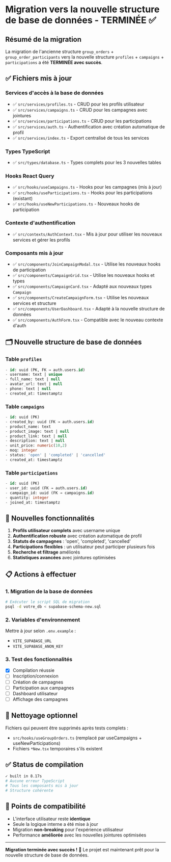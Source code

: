 # Migration vers la nouvelle structure de base de données - TERMINÉE ✅

## Résumé de la migration

La migration de l'ancienne structure `group_orders` + `group_order_participants` vers la nouvelle structure `profiles` + `campaigns` + `participations` a été **TERMINÉE avec succès**.

## ✅ Fichiers mis à jour

### Services d'accès à la base de données
- ✅ `src/services/profiles.ts` - CRUD pour les profils utilisateur
- ✅ `src/services/campaigns.ts` - CRUD pour les campagnes avec jointures
- ✅ `src/services/participations.ts` - CRUD pour les participations
- ✅ `src/services/auth.ts` - Authentification avec création automatique de profil
- ✅ `src/services/index.ts` - Export centralisé de tous les services

### Types TypeScript
- ✅ `src/types/database.ts` - Types complets pour les 3 nouvelles tables

### Hooks React Query
- ✅ `src/hooks/useCampaigns.ts` - Hooks pour les campagnes (mis à jour)
- ✅ `src/hooks/useParticipations.ts` - Hooks pour les participations (existant)
- ✅ `src/hooks/useNewParticipations.ts` - Nouveaux hooks de participation

### Contexte d'authentification
- ✅ `src/contexts/AuthContext.tsx` - Mis à jour pour utiliser les nouveaux services et gérer les profils

### Composants mis à jour
- ✅ `src/components/JoinCampaignModal.tsx` - Utilise les nouveaux hooks de participation
- ✅ `src/components/CampaignGrid.tsx` - Utilise les nouveaux hooks et types
- ✅ `src/components/CampaignCard.tsx` - Adapté aux nouveaux types `Campaign`
- ✅ `src/components/CreateCampaignForm.tsx` - Utilise les nouveaux services et structure
- ✅ `src/components/UserDashboard.tsx` - Adapté à la nouvelle structure de données
- ✅ `src/components/AuthForm.tsx` - Compatible avec le nouveau contexte d'auth

## 🗂️ Nouvelle structure de base de données

### Table `profiles`
```sql
- id: uuid (PK, FK → auth.users.id)
- username: text | unique
- full_name: text | null
- avatar_url: text | null
- phone: text | null
- created_at: timestamptz
```

### Table `campaigns`
```sql
- id: uuid (PK)
- created_by: uuid (FK → auth.users.id)
- product_name: text
- product_image: text | null
- product_link: text | null
- description: text | null
- unit_price: numeric(10,2)
- moq: integer
- status: 'open' | 'completed' | 'cancelled'
- created_at: timestamptz
```

### Table `participations`
```sql
- id: uuid (PK)
- user_id: uuid (FK → auth.users.id)
- campaign_id: uuid (FK → campaigns.id)
- quantity: integer
- joined_at: timestamptz
```

## 🚀 Nouvelles fonctionnalités

1. **Profils utilisateur complets** avec username unique
2. **Authentification robuste** avec création automatique de profil
3. **Statuts de campagnes** : 'open', 'completed', 'cancelled'
4. **Participations flexibles** : un utilisateur peut participer plusieurs fois
5. **Recherche et filtrage** améliorés
6. **Statistiques avancées** avec jointures optimisées

## 📋 Actions à effectuer

### 1. Migration de la base de données
```bash
# Exécuter le script SQL de migration
psql -d votre_db < supabase-schema-new.sql
```

### 2. Variables d'environnement
Mettre à jour selon `.env.example` :
- `VITE_SUPABASE_URL`
- `VITE_SUPABASE_ANON_KEY`

### 3. Test des fonctionnalités
- [x] Compilation réussie
- [ ] Inscription/connexion
- [ ] Création de campagnes
- [ ] Participation aux campagnes
- [ ] Dashboard utilisateur
- [ ] Affichage des campagnes

## 🧹 Nettoyage optionnel

Fichiers qui peuvent être supprimés après tests complets :
- `src/hooks/useGroupOrders.ts` (remplacé par useCampaigns + useNewParticipations)
- Fichiers `*New.tsx` temporaires s'ils existent

## ✅ Status de compilation

```bash
✓ built in 8.17s
# Aucune erreur TypeScript
# Tous les composants mis à jour
# Structure cohérente
```

## 🎯 Points de compatibilité

- L'interface utilisateur reste **identique**
- Seule la logique interne a été mise à jour
- Migration **non-breaking** pour l'expérience utilisateur
- Performance **améliorée** avec les nouvelles jointures optimisées

---

**Migration terminée avec succès !** 🎉
Le projet est maintenant prêt pour la nouvelle structure de base de données.
